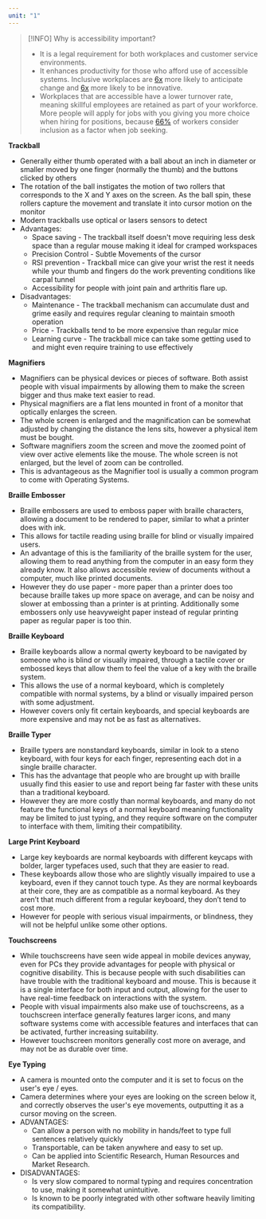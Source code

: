 ```yaml
---
unit: "1"
---
```


> [!INFO] Why is accessibility important?
> - It is a legal requirement for both workplaces and customer service environments.
> - It enhances productivity for those who afford use of accessible systems. Inclusive workplaces are [6x](https://accessibleemployers.ca/wp-content/uploads/2021/08/Why-Hiring-People-with-Disabilities-is-Good-For-Business-in-the-New-Normal-infographic.pdf) more likely to anticipate change and [6x](https://accessibleemployers.ca/wp-content/uploads/2021/08/Why-Hiring-People-with-Disabilities-is-Good-For-Business-in-the-New-Normal-infographic.pdf) more likely to be innovative.
> - Workplaces that are accessible have a lower turnover rate, meaning skillful employees are retained as part of your workforce. More people will apply for jobs with you giving you more choice when hiring for positions, because [66%](https://www.peoplemanagement.co.uk/article/1831387/two-thirds-british-workers-say-workplace-edi-important-when-job-hunting-survey-finds) of workers consider inclusion as a factor when job seeking.

**Trackball**
- Generally either thumb operated with a ball about an inch in diameter or smaller moved by one finger (normally the thumb) and the buttons clicked by others
- The rotation of the ball instigates the motion of two rollers that corresponds to the X and Y axes on the screen. As the ball spin, these rollers capture the movement and translate it into cursor motion on the monitor
- Modern trackballs use optical or lasers sensors to detect
- Advantages:
	- Space saving - The trackball itself doesn't move requiring less desk space than a regular mouse making it ideal for cramped workspaces
	- Precision Control - Subtle Movements of the cursor 
	- RSI prevention - Trackball mice can give your wrist the rest it needs while your thumb and fingers do the work preventing conditions like carpal tunnel
	- Accessibility for people with joint pain and arthritis flare up.
- Disadvantages:
	- Maintenance - The trackball mechanism can accumulate dust and grime easily and requires regular cleaning to maintain smooth operation
	- Price - Trackballs tend to be more expensive than regular mice
	- Learning curve - The trackball mice can take some getting used to and might even require training to use effectively

**Magnifiers**
- Magnifiers can be physical devices or pieces of software. Both assist people with visual impairments by allowing them to make the screen bigger and thus make text easier to read.
- Physical magnifiers are a flat lens mounted in front of a monitor that optically enlarges the screen. 
- The whole screen is enlarged and the magnification can be somewhat adjusted by changing the distance the lens sits, however a physical item must be bought.
- Software magnifiers zoom the screen and move the zoomed point of view over active elements like the mouse. The whole screen is not enlarged, but the level of zoom can be controlled.
- This is advantageous as the Magnifier tool is usually a common program to come with Operating Systems.

**Braille Embosser**
- Braille embossers are used to emboss paper with braille characters, allowing a document to be rendered to paper, similar to what a printer does with ink.
- This allows for tactile reading using braille for blind or visually impaired users.
- An advantage of this is the familiarity of the braille system for the user, allowing them to read anything from the computer in an easy form they already know. It also allows accessible review of documents without a computer, much like printed documents.
- However they do use paper - more paper than a printer does too because braille takes up more space on average, and can be noisy and slower at embossing than a printer is at printing. Additionally some embossers only use heavyweight paper instead of regular printing paper as regular paper is too thin.

**Braille Keyboard**
- Braille keyboards allow a normal qwerty keyboard to be navigated by someone who is blind or visually impaired, through a tactile cover or embossed keys that allow them to feel the value of a key with the braille system.
- This allows the use of a normal keyboard, which is completely compatible with normal systems, by a blind or visually impaired person with some adjustment.
- However covers only fit certain keyboards, and special keyboards are more expensive and may not be as fast as alternatives.

**Braille Typer**
- Braille typers are nonstandard keyboards, similar in look to a steno keyboard, with four keys for each finger, representing each dot in a single braille character.
- This has the advantage that people who are brought up with braille usually find this easier to use and report being far faster with these units than a traditional keyboard.
- However they are more costly than normal keyboards, and many do not feature the functional keys of a normal keyboard meaning functionality may be limited to just typing, and they require software on the computer to interface with them, limiting their compatibility.

**Large Print Keyboard**
- Large key keyboards are normal keyboards with different keycaps with bolder, larger typefaces used, such that they are easier to read. 
- These keyboards allow those who are slightly visually impaired to use a keyboard, even if they cannot touch type. As they are normal keyboards at their core, they are as compatible as a normal keyboard. As they aren’t that much different from a regular keyboard, they don’t tend to cost more.
- However for people with serious visual impairments, or blindness, they will not be helpful unlike some other options.

**Touchscreens**
- While touchscreens have seen wide appeal in mobile devices anyway, even for PCs they provide advantages for people with physical or cognitive disability. This is because people with such disabilities can have trouble with the traditional keyboard and mouse. This is because it is a single interface for both input and output, allowing for the user to have real-time feedback on interactions with the system.
- People with visual impairments also make use of touchscreens, as a touchscreen interface generally features larger icons, and many software systems come with accessible features and interfaces that can be activated, further increasing suitability. 
- However touchscreen monitors generally cost more on average, and may not be as durable over time.

**Eye Typing**
- A camera is mounted onto the computer and it is set to focus on the user's eye / eyes.
- Camera determines where your eyes are looking on the screen below it, and correctly observes the user's eye movements, outputting it as a cursor moving on the screen.
- ADVANTAGES:
	- Can allow a person with no mobility in hands/feet to type full sentences relatively quickly
	- Transportable, can be taken anywhere and easy to set up.
	- Can be applied into Scientific Research, Human Resources and Market Research.
- DISADVANTAGES:
	- Is very slow compared to normal typing and requires concentration to use, making it somewhat unintuitive.
	- Is known to be poorly integrated with other software heavily limiting its compatibility.
